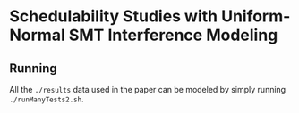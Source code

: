 # Schedulability Studies with Uniform-Normal SMT Interference Modeling

## Running

All the `./results` data used in the paper can be modeled by simply running
`./runManyTests2.sh`.

